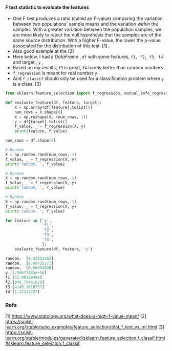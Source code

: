 

#### F test statistic to evaluate the features
* One F test produces a ratio (called an F-value) comparing the variation between two populations' sample means and the variation _within_ the samples. With a greater variation between the population samples, we are more likely to reject the null hypothesis that the samples are of the same source distribution. With a higher F-value, the lower the p-value associated for the distribution of this test.  [1] . 
* Also good example at the [2]
* Here below, I had a _DataFrame_ , `df` with some features, `f1, f2, f3, f4` and target , `y` , 
* Based on my results, `f3` is great, `f4` barely better than random numbers.
* `f_regression` is meant for real number `y` 
* And `f_classif` should only be used for a classification problem where `y` is a class. [3]

```python
from sklearn.feature_selection import f_regression, mutual_info_regression

def evaluate_feature(df, feature, target):
    X = np.array(df[feature].tolist())
    num_rows = X.shape[0]
    X = np.reshape(X, (num_rows, 1))
    y = df[target].tolist()
    f_value, _ = f_regression(X, y)
    print(feature, f_value)

num_rows = df.shape[0]

# Random
X = np.random.rand(num_rows, 1)
f_value, _ = f_regression(X, y)
print('random, ', f_value)

# Random
X = np.random.rand(num_rows, 1)
f_value, _ = f_regression(X, y)
print('random, ', f_value)

# Random
X = np.random.rand(num_rows, 1)
f_value, _ = f_regression(X, y)
print('random, ', f_value)

for feature in ['y',
                'f1',
                'f2',
                'f3',
                'f4',
                ]:
    evaluate_feature(df, feature, 'y')
```
```python
random,  [0.42851302]
random,  [0.60725371]
random,  [0.56094036]
y [3.50677485e+16]
f1 [52.90786486]
f2 [900.76441029]
f3 [4145.1618757]
f4 [1.22335227]
```

### Refs
[1] https://www.statology.org/what-does-a-high-f-value-mean/
[2] https://scikit-learn.org/stable/auto_examples/feature_selection/plot_f_test_vs_mi.html
[3] https://scikit-learn.org/stable/modules/generated/sklearn.feature_selection.f_classif.html#sklearn.feature_selection.f_classif
